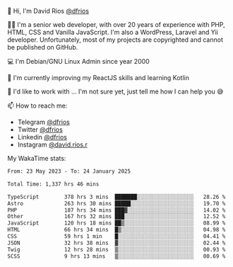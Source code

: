 👋 Hi, I'm David Rios [@dfrios](https://github.com/dfrios)

👨‍💻 I'm a senior web developer, with over 20 years of experience with PHP, HTML, CSS and Vanilla JavaScript. I'm also a WordPress, Laravel and Yii developer. Unfortunately, most of my projects are copyrighted and cannot be published on GitHub.

💻 I'm Debian/GNU Linux Admin since year 2000

🌱 I'm currently improving my ReactJS skills and learning Kotlin

💞️ I'd like to work with ... I'm not sure yet, just tell me how I can help you 😅


📫 How to reach me:
* Telegram [@dfrios](https://t.me/dfrios)
* Twitter [@dfrios](https://twitter.com/dfrios)
* Linkedin [@dfrios](https://linkedin.com/in/dfrios)
* Instagram [@david.rios.r](https://instagram.com/david.rios.r)



My WakaTime stats:
<!--START_SECTION:waka-->

```txt
From: 23 May 2023 - To: 24 January 2025

Total Time: 1,337 hrs 46 mins

TypeScript        378 hrs 3 mins  ███████░░░░░░░░░░░░░░░░░░   28.26 %
Astro             263 hrs 30 mins █████░░░░░░░░░░░░░░░░░░░░   19.70 %
PHP               187 hrs 34 mins ███▓░░░░░░░░░░░░░░░░░░░░░   14.02 %
Other             167 hrs 32 mins ███░░░░░░░░░░░░░░░░░░░░░░   12.52 %
JavaScript        120 hrs 18 mins ██▒░░░░░░░░░░░░░░░░░░░░░░   08.99 %
HTML              66 hrs 34 mins  █▒░░░░░░░░░░░░░░░░░░░░░░░   04.98 %
CSS               59 hrs 1 min    █░░░░░░░░░░░░░░░░░░░░░░░░   04.41 %
JSON              32 hrs 38 mins  ▓░░░░░░░░░░░░░░░░░░░░░░░░   02.44 %
Twig              12 hrs 28 mins  ▒░░░░░░░░░░░░░░░░░░░░░░░░   00.93 %
SCSS              9 hrs 13 mins   ▒░░░░░░░░░░░░░░░░░░░░░░░░   00.69 %
```

<!--END_SECTION:waka-->
